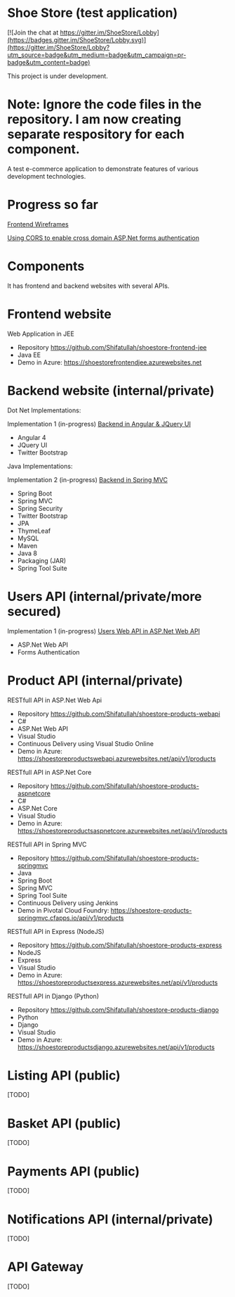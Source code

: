 # Shoe Store (test application)

[![Join the chat at https://gitter.im/ShoeStore/Lobby](https://badges.gitter.im/ShoeStore/Lobby.svg)](https://gitter.im/ShoeStore/Lobby?utm_source=badge&utm_medium=badge&utm_campaign=pr-badge&utm_content=badge)

This project is under development.

# Note: Ignore the code files in the repository. I am now creating separate respository for each component.

A test e-commerce application to demonstrate features of various development technologies.

# Progress so far

<a target="_blank" href="https://app.moqups.com/shifatullah/ZiU0oVmTf5/view/page/aa9df7b72">Frontend Wireframes</a>

<a target="_blank" href="http://www.shifatullah.com/blog/IT/4?title=Using_CORS_to_enable_cross_domain_ASP.Net_forms_authentication">Using CORS to enable cross domain ASP.Net forms authentication</a>

# Components

It has frontend and backend websites with several APIs.

# Frontend website

Web Application in JEE
- Repository https://github.com/Shifatullah/shoestore-frontend-jee
- Java EE
- Demo in Azure: https://shoestorefrontendjee.azurewebsites.net

# Backend website (internal/private)

Dot Net Implementations:

Implementation 1 (in-progress) <a target="_blank" href="http://shoestorebackend-angular-jqueryui.azurewebsites.net">Backend in Angular & JQuery UI</a>
- Angular 4
- JQuery UI
- Twitter Bootstrap

Java Implementations:

Implementation 2 (in-progress) <a target="_blank" href="https://shoestorebackendtwo-java-springmvc.cfapps.io/">Backend in Spring MVC</a>
- Spring Boot
- Spring MVC
- Spring Security
- Twitter Bootstrap
- JPA
- ThymeLeaf
- MySQL
- Maven
- Java 8
- Packaging (JAR)
- Spring Tool Suite

# Users API (internal/private/more secured)

Implementation 1 (in-progress) <a target="_blank" href="http://shoestoreusers-dotnet-webapi.azurewebsites.net">Users Web API in ASP.Net Web API</a>
- ASP.Net Web API
- Forms Authentication

# Product API (internal/private)

RESTfull API in ASP.Net Web Api
- Repository https://github.com/Shifatullah/shoestore-products-webapi
- C#
- ASP.Net Web API
- Visual Studio
- Continuous Delivery using Visual Studio Online
- Demo in Azure: https://shoestoreproductswebapi.azurewebsites.net/api/v1/products

RESTfull API in ASP.Net Core
- Repository https://github.com/Shifatullah/shoestore-products-aspnetcore
- C#
- ASP.Net Core
- Visual Studio
- Demo in Azure: https://shoestoreproductsaspnetcore.azurewebsites.net/api/v1/products

RESTfull API in Spring MVC 
- Repository https://github.com/Shifatullah/shoestore-products-springmvc
- Java
- Spring Boot
- Spring MVC
- Spring Tool Suite
- Continuous Delivery using Jenkins
- Demo in Pivotal Cloud Foundry: https://shoestore-products-springmvc.cfapps.io/api/v1/products

RESTfull API in Express (NodeJS) 
- Repository https://github.com/Shifatullah/shoestore-products-express
- NodeJS
- Express
- Visual Studio
- Demo in Azure: https://shoestoreproductsexpress.azurewebsites.net/api/v1/products

RESTfull API in Django (Python) 
- Repository https://github.com/Shifatullah/shoestore-products-django
- Python
- Django
- Visual Studio
- Demo in Azure: https://shoestoreproductsdjango.azurewebsites.net/api/v1/products

# Listing API (public)

[TODO]

# Basket API (public)

[TODO]

# Payments API (public)

[TODO]

# Notifications API (internal/private)

[TODO]

# API Gateway

[TODO]
